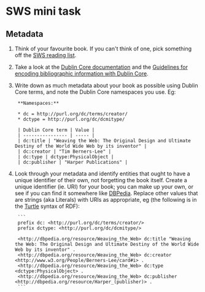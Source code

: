 # SWS mini task

## Metadata 

1. Think of your favourite book. If you can't think of one, pick something off the [SWS reading list](http://www.inf.ed.ac.uk/teaching/courses/sws/#course-info).

2. Take a look at the [Dublin Core documentation](http://purl.org/dc/terms/) and the [Guidelines for encoding bibliographic information with Dublin Core](http://dublincore.org/documents/dc-citation-guidelines/).

3. Write down as much metadata about your book as possible using Dublin Core terms, and note the Dublin Core namespaces you use. Eg:

        **Namespaces:**

        * dc = http://purl.org/dc/terms/creator/
        * dctype = http://purl.org/dc/dcmitype/
        
        | Dublin Core term | Value |
        | ---------------- | ----- |
        | dc:title | "Weaving the Web: The Original Design and Ultimate Destiny of the World Wide Web by its inventor" |
        | dc:creator | "Tim Berners-Lee" |
        | dc:type | dctype:PhysicalObject |
        | dc:publisher | "Harper Publications" |

4. Look through your metadata and identify entities that ought to have a unique identifier of their own, not forgetting the book itself. Create a unique identifier (ie. URI) for your book; you can make up your own, or see if you can find it somewhere like [DBPedia](http://dbpedia.org). Replace other values that are strings (aka Literals) with URIs as appropriate, eg (the following is in the [Turtle](http://www.w3.org/TR/turtle/) syntax of RDF):

        ```
        prefix dc: <http://purl.org/dc/terms/creator/>
        prefix dctype: <http://purl.org/dc/dcmitype/>

        <http://dbpedia.org/resource/Weaving_the_Web> dc:title "Weaving the Web: The Original Design and Ultimate Destiny of the World Wide Web by its inventor" .
        <http://dbpedia.org/resource/Weaving_the_Web> dc:creator <http://www.w3.org/People/Berners-Lee/card#i> .
        <http://dbpedia.org/resource/Weaving_the_Web> dc:type <dctype:PhysicalObject> .
        <http://dbpedia.org/resource/Weaving_the_Web> dc:publisher <http://dbpedia.org/resource/Harper_(publisher)> .
        ```
